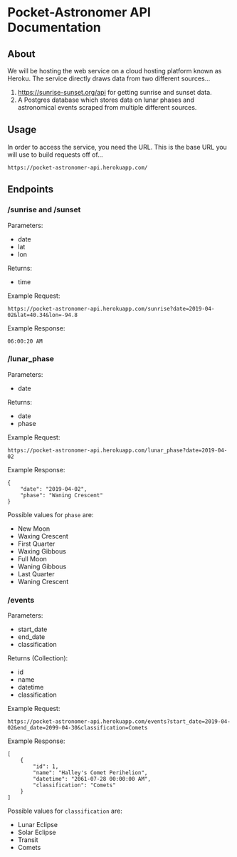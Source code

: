 # Pocket-Astronomer API Documentation

## About

We will be hosting the web service on a cloud hosting platform known as Heroku. The service directly draws data from two different sources...

1. https://sunrise-sunset.org/api for getting sunrise and sunset data.
2. A Postgres database which stores data on lunar phases and astronomical events scraped from multiple different sources.

## Usage

In order to access the service, you need the URL. This is the base URL you will use to build requests off of...

```
https://pocket-astronomer-api.herokuapp.com/
```

## Endpoints

### /sunrise and /sunset

Parameters:

- date
- lat
- lon

Returns:

- time

Example Request:

```
https://pocket-astronomer-api.herokuapp.com/sunrise?date=2019-04-02&lat=40.34&lon=-94.8
```

Example Response:

```
06:00:20 AM
```

### /lunar_phase

Parameters:

- date

Returns:

- date
- phase

Example Request:

```
https://pocket-astronomer-api.herokuapp.com/lunar_phase?date=2019-04-02
```

Example Response:

```
{
	"date": "2019-04-02",
	"phase": "Waning Crescent"
}
```

Possible values for `phase` are:

- New Moon
- Waxing Crescent
- First Quarter
- Waxing Gibbous
- Full Moon
- Waning Gibbous
- Last Quarter
- Waning Crescent

### /events

Parameters:

- start_date
- end_date
- classification

Returns (Collection):

- id
- name
- datetime
- classification

Example Request:

```
https://pocket-astronomer-api.herokuapp.com/events?start_date=2019-04-02&end_date=2099-04-30&classification=Comets
```

Example Response:

```
[
	{
		"id": 1,
		"name": "Halley's Comet Perihelion",
		"datetime": "2061-07-28 00:00:00 AM",
		"classification": "Comets"
	}
]
```

Possible values for `classification` are:

* Lunar Eclipse
* Solar Eclipse
* Transit
* Comets